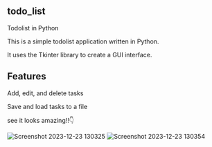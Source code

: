 ## todo_list
Todolist in Python

This is a simple todolist application written in Python. 

It uses the Tkinter library to create a GUI interface.

## Features
Add, edit, and delete tasks

Save and load tasks to a file

see it looks amazing!!👇

![Screenshot 2023-12-23 130325](https://github.com/Sukruthareddy12/todo_list/assets/153543378/1a7cb88e-52fb-4c6e-9c1a-696383e852e8)
![Screenshot 2023-12-23 130354](https://github.com/Sukruthareddy12/todo_list/assets/153543378/dc4d1134-e0a6-4a98-8fca-a97abc5ffc49)

